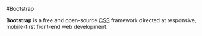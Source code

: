 #Bootstrap
**Bootstrap** is a free and open-source [CSS](/wiki/CSS) framework directed at responsive, mobile-first front-end web development.